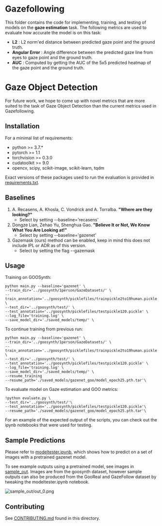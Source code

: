 # Gazefollowing

This folder contains the code for implementing, training, and testing of models on the **gaze estimation** task. The following metrics are used to evaluate how accurate the model is on this task:

- **L2** : L2 norm'ed distance between predicted gaze point and the ground truth.
- **Angular Error** : Angle difference between the predicted gaze line from eyes to gaze point and the ground truth.
- **AUC** : Computed by getting the AUC of the 5x5 predicted heatmap of the gaze point and the ground truth.

# Gaze Object Detection

For future work, we hope to come up with novel metrics that are more suited to the task of Gaze Object Detection than the current metrics used in Gazefollowing.

## Installation 
For a minimal list of requirements:

* python >= 3.7.*
* pytorch >= 1.1
* torchvision >= 0.3.0
* cudatoolkit >= 9.0
* opencv, scipy, scikit-image, scikit-learn, tqdm

Exact versions of these packages used to run the evaluation is provided in [requirements.txt](./requirements.txt).

## Baselines

1. A. Recasens, A. Khosla, C. Vondrick and A. Torralba. **"Where are they looking?"** 
    * Select by setting --baseline='recasens'
2. Dongze Lian, Zehao Yu, Shenghua Gao. **"Believe It or Not, We Know What You Are Looking at!"**
    * Select by setting --baseline='gazenet'
3. Gazemask (ours) method can be enabled, keep in mind this does not include IPL or ADR as of this version.
    * Select by setting the flag --gazemask 
    
## Usage
Training on GOOSynth:
```
python main.py --baseline='gazenet' \
--train_dir='../goosynth/1person/GazeDatasets/' \
--train_annotation='../goosynth/picklefiles/trainpickle2to19human.pickle' \
--test_dir='../goosynth/test/' \
--test_annotation='../goosynth/picklefiles/testpickle120.pickle' \
--log_file='training.log' \
--save_model_dir='./saved_models/temp/' \
```

To continue training from previous run:
```
python main.py --baseline='gazenet' \
--train_dir='../goosynth/1person/GazeDatasets/' \
--train_annotation='../goosynth/picklefiles/trainpickle2to19human.pickle' \
--test_dir='../goosynth/test/' \
--test_annotation='../goosynth/picklefiles/testpickle120.pickle' \
--log_file='training.log' \
--save_model_dir='./saved_models/temp/' \
--resume_training
--resume_path='./saved_models/gazenet_goo/model_epoch25.pth.tar'\
```

To evaluate model on Gaze estimation and GOO metrics:
```
!python evaluate.py \
--test_dir='../goosynth/test/'\
--test_annotation='../goosynth/picklefiles/testpickle120.pickle'\
--resume_path='./saved_models/gazenet_goo/model_epoch25.pth.tar'\
```

For an example of the expected output of the scripts, you can check out the ipynb notebooks that were used for testing.

## Sample Predictions
Please refer to [modeltester.ipynb](https://github.com/upeee/GazeOnObjects/blob/master/gazefollowing/modeltester.ipynb), which shows how to predict on a set of images with a pretrained gazenet model. 

To see example outputs using a pretrained model, see images in [sample_out](https://github.com/upeee/GazeOnObjects/tree/master/gazefollowing/sample_out). Images are from the goosynth dataset, however sample outputs can also be produced from the GooReal and GazeFollow dataset by tweaking the modeltester.ipynb notebook. 

![sample_out/out_0.png](https://github.com/upeee/GazeOnObjects/blob/master/gazefollowing/sample_out/out_0.png)

## Contributing
See [CONTRIBUTING.md](https://github.com/upeee/GazeOnObjects/blob/master/gazefollowing/CONTRIBUTING.md) found in this directory.
